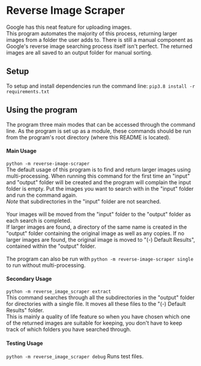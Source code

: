 # Reverse Image Scraper
Google has this neat feature for uploading images. <br>
This program automates the majority of this process, returning larger images from a folder the user adds to. There is still a manual component as Google's reverse image searching process itself isn't perfect. The returned images are all saved to an output folder for manual sorting.
<br>
## Setup
To setup and install dependencies run the command line: `pip3.8 install -r requirements.txt`

## Using the program
The program three main modes that can be accessed through the command line. As the program is set up as a module, these commands should be run from the program's root directory (where this README is located).
<br>
#### Main Usage
`python -m reverse-image-scraper` <br>
The default usage of this program is to find and return larger images using multi-processing. When running this command for the first time an "input" and "output" folder will be created and the program will complain the input folder is empty. Put the images you want to search with in the "input" folder and run the command again. <br>
<i>Note</i> that subdirectories in the "input" folder are not searched. <br>
<br>
Your images will be moved from the "input" folder to the "output" folder as each search is completed. <br>
If larger images are found, a directory of the same name is created in the "output" folder containing the original image as well as any copies. If no larger images are found, the original image is moved to "(-) Default Results", contained within the "output" folder. <br>
<br>
The program can also be run with `python -m reverse-image-scraper single` to run without multi-processing.

#### Secondary Usage
`python -m reverse_image_scraper extract` <br>
This command searches through all the subdirectories in the "output" folder for directories with a single file. It moves all these files to the "(-) Default Results" folder. <br>
This is mainly a quality of life feature so when you have chosen which one of the returned images are suitable for keeping, you don't have to keep track of which folders you have searched through.

#### Testing Usage
`python -m reverse_image_scraper debug`
Runs test files.

